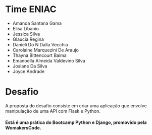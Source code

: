 # Time ENIAC

- Amanda Santana Gama
- Elisa Libanio
- Jessica Silva
- Glaucia Regina
- Danieli Do N Dalla Vecchia
- Carolaine Marquezini De Araujo
- Thayna Bittencourt Baima
- Emanoella Almeida Valdevino Silva
- Josiane Da Silva
- Joyce Andrade

# Desafio
A proposta do desafio consiste em criar uma aplicação que envolve manipulação de uma API com Flask e Python.

#### Está é uma prática do Bootcamp Python e Django, promovido pela WomakersCode.
